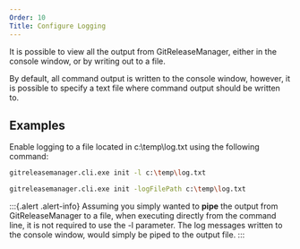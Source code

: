 ```yaml
---
Order: 10
Title: Configure Logging
---
```


It is possible to view all the output from GitReleaseManager, either in the
console window, or by writing out to a file.

By default, all command output is written to the console window, however, it is
possible to specify a text file where command output should be written to.

## **Examples**

Enable logging to a file located in c:\temp\log.txt using the following command:

```bash
gitreleasemanager.cli.exe init -l c:\temp\log.txt

gitreleasemanager.cli.exe init -logFilePath c:\temp\log.txt
```

:::{.alert .alert-info}
Assuming you simply wanted to **pipe** the output from GitReleaseManager to a
file, when executing directly from the command line, it is not required to use
the -l parameter.  The log messages written to the console window, would simply
be piped to the output file.
:::
